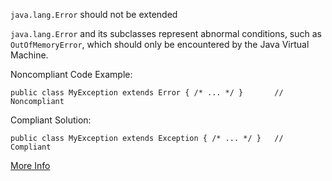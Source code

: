 `java.lang.Error` should not be extended

`java.lang.Error` and its subclasses represent abnormal conditions, such as `OutOfMemoryError`, which should only be encountered by the Java Virtual Machine.

Noncompliant Code Example:

```
public class MyException extends Error { /* ... */ }       // Noncompliant
```

Compliant Solution:

```
public class MyException extends Exception { /* ... */ }   // Compliant
```

 [More Info](https://sbforge.org/sonar/rules/show/pmd:DoNotExtendJavaLangError?layout=false)
